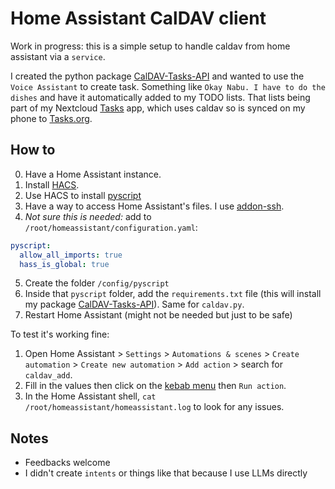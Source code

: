 # Home Assistant CalDAV client

Work in progress: this is a simple setup to handle caldav from home assistant via a `service`.

I created the python package [CalDAV-Tasks-API](https://github.com/thiswillbeyourgithub/Caldav-Tasks-API) and wanted to use the `Voice Assistant` to create task. Something like `Okay Nabu. I have to do the dishes` and have it automatically added to my TODO lists. That lists being part of my Nextcloud [Tasks](https://apps.nextcloud.com/apps/tasks) app, which uses caldav so is synced on my phone to [Tasks.org](https://github.com/tasks/tasks/).


## How to

0. Have a Home Assistant instance.
1. Install [HACS](https://www.hacs.xyz/).
2. Use HACS to install [pyscript](https://hacs-pyscript.readthedocs.io/en/latest/)
3. Have a way to access Home Assistant's files. I use [addon-ssh](https://github.com/hassio-addons/addon-ssh).
4. *Not sure this is needed:* add to `/root/homeassistant/configuration.yaml`:
```yaml
pyscript:
  allow_all_imports: true
  hass_is_global: true
```
5. Create the folder `/config/pyscript`
6. Inside that `pyscript` folder, add the `requirements.txt` file (this will install my package [CalDAV-Tasks-API](https://github.com/thiswillbeyourgithub/Caldav-Tasks-API)). Same for `caldav.py`.
6. Restart Home Assistant (might not be needed but just to be safe)

To test it's working fine:
1. Open Home Assistant > `Settings` > `Automations & scenes` > `Create automation` > `Create new automation` > `Add action` > search for `caldav_add`.
2. Fill in the values then click on the [kebab menu](https://kagi.com/proxy/images?c=_m3km2RjA3G0qleowsZXHZb9NEn0fSsEYIHbKzMDyAFb4nUPIanknmQV_g0rmdCI7DSE22WJPm02DVRa5zIwCPC41lLGjxK0i-EQl5d8ksDTc5kbYP4yXvylNyvKQ4EQWuBHN6v0-pHv23WJZriDSg%3D%3D) then `Run action`.
3. In the Home Assistant shell, `cat /root/homeassistant/homeassistant.log` to look for any issues.


## Notes
- Feedbacks welcome
- I didn't create `intents` or things like that because I use LLMs directly
